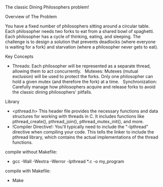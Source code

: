 The classic Dining Philosophers problem!

Overview of The Problem

You have a fixed number of philosophers sitting around a circular table.
Each philosopher needs two forks to eat from a shared bowl of spaghetti.
Each philosopher has a cycle of thinking, eating, and sleeping.
The challenge is to design a solution that prevents deadlocks (where everyone is waiting for a fork) 
and starvation (where a philosopher never gets to eat).

Key Concepts

- Threads: Each philosopher will be represented as a separate thread, allowing them to act concurrently.   
Mutexes: Mutexes (mutual exclusion) will be used to protect the forks. Only one philosopher can hold a given mutex (and therefore the fork) at a time.   
Synchronization: Carefully manage how philosophers acquire and release forks to avoid the classic dining philosophers' pitfalls.

Library

- <pthread.h>
This header file provides the necessary functions and data structures for working with threads in C. 
It includes functions like pthread_create(), pthread_join(), pthread_mutex_init(), and more.
- !Compiler Directive!: You'll typically need to include the "-lpthread" directive when compiling your code. 
This tells the linker to include the pthread library, which contains the actual implementations of the thread functions.

compile without Makefile:
- gcc -Wall -Wextra -Werror -lpthread *.c -o my_program

compile with Makefile:
- Make 
